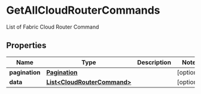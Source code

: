 

# GetAllCloudRouterCommands

List of Fabric Cloud Router Command

## Properties

| Name | Type | Description | Notes |
|------------ | ------------- | ------------- | -------------|
|**pagination** | [**Pagination**](Pagination.md) |  |  [optional] |
|**data** | [**List&lt;CloudRouterCommand&gt;**](CloudRouterCommand.md) |  |  [optional] |



